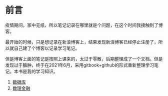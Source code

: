 # 前言

疫情期间，家中无纸，所以笔记记录在哪里就是个问题，在这个时间我接触到了博客。

最开始的时候，只是想记录在新浪博客上，结果发现新浪博客已经停止注册了，所以就自己建了个博客以记录学习笔记。

但是博客上面的笔记是按照上课来的，太过于零散，后期整理成了一个文档。但是发现过于臃肿，终于在2021年6月，采用gitbook+github的形式重新整理学习笔记。本书是我的学习知识。

1. [数据库](sql/readme.md)
2. [数理金融](数理金融/readme.md)


